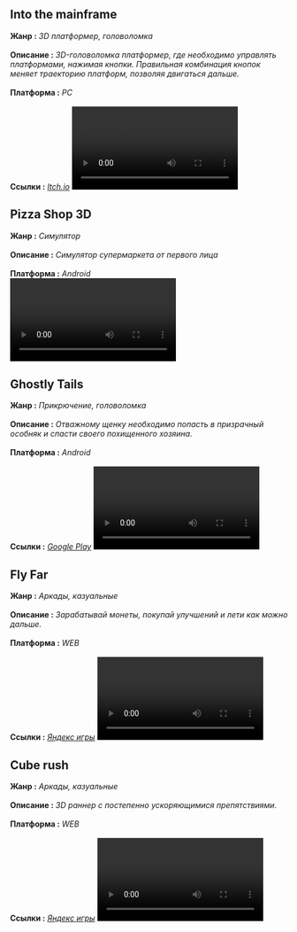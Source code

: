 ## Into the mainframe
**Жанр :** *3D платформер, головоломка* <br><br>
**Описание :** *3D-головоломка платформер, где необходимо управлять платформами, нажимая кнопки. Правильная комбинация кнопок меняет траекторию платформ, позволяя двигаться дальше.* <br><br>
**Платформа :** *PC* <br><br>
**Ссылки :** *[Itch.io](https://b4kilin.itch.io/into-the-mainframe)*
<video src='https://github.com/user-attachments/assets/fb5ff889-cd30-4e69-9e6f-c5bac73c891e'/>

## Pizza Shop 3D
**Жанр :** *Симулятор* <br><br>
**Описание :** *Симулятор супермаркета от первого лица* <br><br> 
**Платформа :** *Android* <br>
<video src='https://github.com/user-attachments/assets/6c4e7881-1ccd-4e67-b31c-cf21da91b5c6'/>

## Ghostly Tails
**Жанр :** *Прикрючение, головоломка* <br><br>
**Описание :** *Отважному щенку необходимо попасть в призрачный особняк и спасти своего похищенного хозяина.* <br><br> 
**Платформа :** *Android* <br><br>
**Ссылки :** *[Google Play](https://play.google.com/store/apps/details?id=com.Ahmet.HaunTedPawzsimulatoredition&hl=ru)*
<video src='https://github.com/user-attachments/assets/39d2875e-5e62-4d59-95d8-7059f6187715'/>

## Fly Far
**Жанр :** *Аркады, казуальные* <br><br>
**Описание :** *Зарабатывай монеты, покупай улучшений и лети как можно дальше.* <br><br> 
**Платформа :** *WEB* <br><br>
**Ссылки :** *[Яндекс игры](https://yandex.ru/games/app/419269?utm_source=app_page)*
<video src='https://github.com/user-attachments/assets/14a3ad98-72f8-4e23-a5ae-60cc487bd950'/>

## Cube rush
**Жанр :** *Аркады, казуальные* <br><br>
**Описание :** *3D раннер с постепенно ускоряющимися препятствиями.* <br><br> 
**Платформа :** *WEB* <br><br>
**Ссылки :** *[Яндекс игры](https://yandex.ru/games/app/404156#info)*
<video src='https://github.com/user-attachments/assets/498f0f3e-9ab1-4077-bed2-392223dedac6'/>
